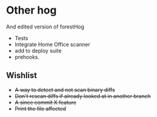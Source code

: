 # Other hog
And edited version of forestHog

+ Tests
+ Integrate Home Office scanner
+ add to deploy suite
+ prehooks.

## Wishlist

- ~~A way to detect and not scan binary diffs~~
- ~~Don't rescan diffs if already looked at in another branch~~
- ~~A since commit X feature~~
- ~~Print the file affected~~
